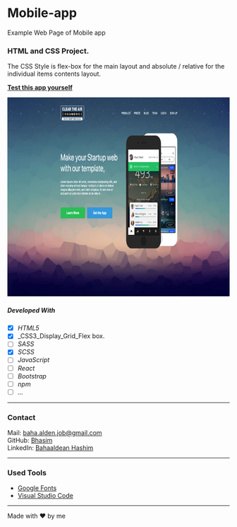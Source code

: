 # Mobile-app
Example Web Page of Mobile app

### HTML and CSS Project.



The CSS Style is flex-box for the main layout and absolute / relative for the individual items contents layout.


**[Test this app yourself](https://bhasim.github.io/mobile-app/)**

<img src="./images/task_001_homepage.png"  width="1838" height="450"/>


##### Developed With

- [x] _HTML5_
- [x] _CSS3_Display_Grid_Flex box.
- [ ] _SASS_
- [x] _SCSS_
- [ ] _JavaScript_
- [ ] _React_
- [ ] _Bootstrap_
- [ ] _npm_
- [ ] _..._

---

### Contact

Mail: <baha.alden.job@gmail.com><br>
GitHub: [Bhasim](https://github.com/)<br>
LinkedIn: [Bahaaldean Hashim](https://www.linkedin.com/in/bahaaldean-hashim-598463103)


---

### Used Tools


- [Google Fonts](https://fonts.google.com/)
- [Visual Studio Code](https://code.visualstudio.com/)

---

Made with ❤️ by me
